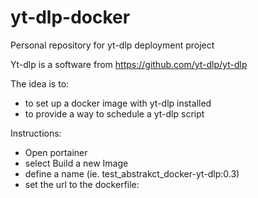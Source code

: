# yt-dlp-docker
Personal repository for yt-dlp deployment project

Yt-dlp is a software from https://github.com/yt-dlp/yt-dlp

The idea is to:
- to set up a docker image with yt-dlp installed
- to provide a way to schedule a yt-dlp script

Instructions:
- Open portainer
- select Build a new Image
- define a name (ie. test_abstrakct_docker-yt-dlp:0.3)
- set the url to the dockerfile: 